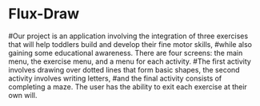 # Flux-Draw
#Our project is an application involving the integration of three exercises that will help toddlers build and develop their fine motor skills, 
#while also gaining some educational awareness. There are four screens: the main menu, the exercise menu, and a menu for each activity. 
#The first activity involves drawing over dotted lines that form basic shapes, the second activity involves writing letters, 
#and the final activity consists of completing a maze. The user has the ability to exit each exercise at their own will.
